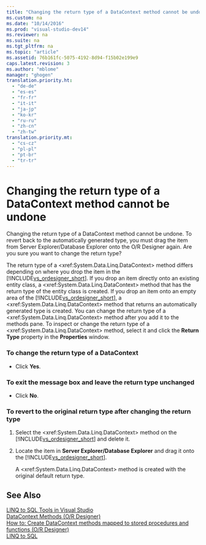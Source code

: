 ```yaml
---
title: "Changing the return type of a DataContext method cannot be undone"
ms.custom: na
ms.date: "10/14/2016"
ms.prod: "visual-studio-dev14"
ms.reviewer: na
ms.suite: na
ms.tgt_pltfrm: na
ms.topic: "article"
ms.assetid: 76b161fc-5075-4192-8d94-f15b02e199e9
caps.latest.revision: 3
ms.author: "mblome"
manager: "ghogen"
translation.priority.ht: 
  - "de-de"
  - "es-es"
  - "fr-fr"
  - "it-it"
  - "ja-jp"
  - "ko-kr"
  - "ru-ru"
  - "zh-cn"
  - "zh-tw"
translation.priority.mt: 
  - "cs-cz"
  - "pl-pl"
  - "pt-br"
  - "tr-tr"
---
```

# Changing the return type of a DataContext method cannot be undone
Changing the return type of a DataContext method cannot be undone. To revert back to the automatically generated type, you must drag the item from Server Explorer/Database Explorer onto the O/R Designer again. Are you sure you want to change the return type?  
  
 The return type of a \<xref:System.Data.Linq.DataContext> method differs depending on where you drop the item in the [!INCLUDE[vs_ordesigner_short](../datatools/includes/vs_ordesigner_short_md.md)]. If you drop an item directly onto an existing entity class, a \<xref:System.Data.Linq.DataContext> method that has the return type of the entity class is created. If you drop an item onto an empty area of the [!INCLUDE[vs_ordesigner_short](../datatools/includes/vs_ordesigner_short_md.md)], a \<xref:System.Data.Linq.DataContext> method that returns an automatically generated type is created. You can change the return type of a \<xref:System.Data.Linq.DataContext> method after you add it to the methods pane. To inspect or change the return type of a \<xref:System.Data.Linq.DataContext> method, select it and click the **Return Type** property in the **Properties** window.  
  
### To change the return type of a DataContext  
  
-   Click **Yes**.  
  
### To exit the message box and leave the return type unchanged  
  
-   Click **No**.  
  
### To revert to the original return type after changing the return type  
  
1.  Select the \<xref:System.Data.Linq.DataContext> method on the [!INCLUDE[vs_ordesigner_short](../datatools/includes/vs_ordesigner_short_md.md)] and delete it.  
  
2.  Locate the item in **Server Explorer/Database Explorer** and drag it onto the [!INCLUDE[vs_ordesigner_short](../datatools/includes/vs_ordesigner_short_md.md)].  
  
     A \<xref:System.Data.Linq.DataContext> method is created with the original default return type.  
  
## See Also  
 [LINQ to SQL Tools in Visual Studio](../datatools/linq-to-sql-tools-in-visual-studio2.md)   
 [DataContext Methods (O/R Designer)](../datatools/datacontext-methods--o-r-designer-.md)   
 [How to: Create DataContext methods mapped to stored procedures and functions (O/R Designer)](../datatools/how-to--create-datacontext-methods-mapped-to-stored-procedures-and-functions--o-r-designer-.md)   
 [LINQ to SQL](../Topic/LINQ%20to%20SQL.md)